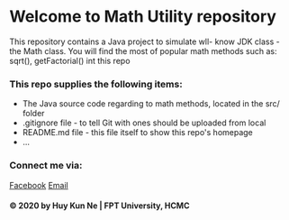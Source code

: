 # Welcome to Math Utility repository
This repository contains a Java project to simulate wll- know JDK class - the Math class. 
You will find the most of popular math methods such as: sqrt(), getFactorial() int this repo

### This repo supplies the following items:
* The Java source code regarding to math methods, located in the src/ folder
* .gitignore file - to tell Git with ones should be uploaded from local
* README.md file - this file itself to show this repo's homepage
* ...
### Connect me via:
[Facebook](https://www.facebook.com/huykun1512/)
[Email](mailto:dinhquanghuydt@gmail.com)

#### © 2020 by Huy Kun Ne | FPT University, HCMC